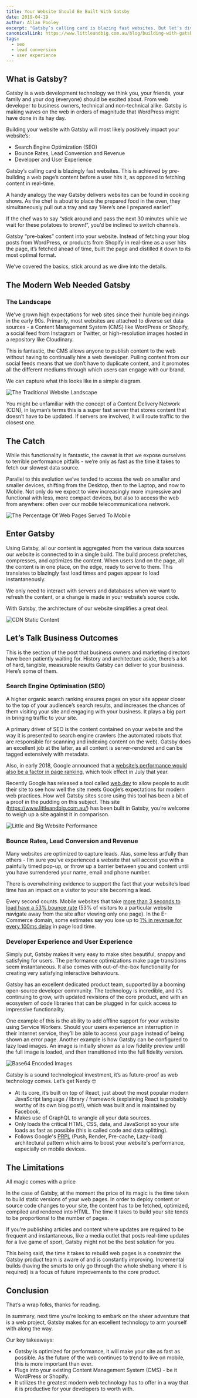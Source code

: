 ```yaml
---
title: Your Website Should Be Built With Gatsby
date: 2019-04-19
author: Allan Pooley
excerpt: "Gatsby’s calling card is blazing fast websites. But let’s dive deeper to see how Gatsby also improves your SEO, lead conversion, user experience, and more."
canonicalLink: https://www.littleandbig.com.au/blog/building-with-gatsby/
tags:
  - seo
  - lead conversion
  - user experience
---
```


## What is Gatsby?

Gatsby is a web development technology we think you, your friends, your family and your dog (everyone) should be excited about. From web developer to business owners, technical and non-technical alike. Gatsby is making waves on the web in orders of magnitude that WordPress might have done in its hay day.

Building your website with Gatsby will most likely positively impact your website’s:

- Search Engine Optimization (SEO)
- Bounce Rates, Lead Conversion and Revenue
- Developer and User Experience

Gatsby’s calling card is blazingly fast websites. This is achieved by pre-building a web page’s content before a user hits it, as opposed to fetching content in real-time.

A handy analogy the way Gatsby delivers websites can be found in cooking shows. As the chef is about to place the prepared food in the oven, they simultaneously pull out a tray and say ‘Here’s one I prepared earlier!’

If the chef was to say “stick around and pass the next 30 minutes while we wait for these potatoes to brown!”, you’d be inclined to switch channels.

Gatsby “pre-bakes” content into your website. Instead of fetching your blog posts from WordPress, or products from Shopify in real-time as a user hits the page, it’s fetched ahead of time, built the page and distilled it down to its most optimal format.

We’ve covered the basics, stick around as we dive into the details.

## The Modern Web Needed Gatsby

### The Landscape

We’ve grown high expectations for web sites since their humble beginnings in the early 90s. Primarily, most websites are attached to diverse set data sources - a Content Management System (CMS) like WordPress or Shopify, a social feed from Instagram or Twitter, or high-resolution images hosted in a repository like Cloudinary.

This is fantastic, the CMS allows anyone to publish content to the web without having to continually hire a web developer. Pulling content from our social feeds means that we don’t have to duplicate content, and it promotes all the different mediums through which users can engage with our brand.

We can capture what this looks like in a simple diagram.

![The Traditional Website Landscape](./images/website-landscape.jpg)

You might be unfamiliar with the concept of a Content Delivery Network (CDN), in layman’s terms this is a super fast server that stores content that doesn’t have to be updated. If servers are involved, it will route traffic to the closest one.

## The Catch

While this functionality is fantastic, the caveat is that we expose ourselves to terrible performance pitfalls - we’re only as fast as the time it takes to fetch our slowest data source.

Parallel to this evolution we’ve tended to access the web on smaller and smaller devices, shifting from the Desktop, then to the Laptop, and now to Mobile. Not only do we expect to view increasingly more impressive and functional with less, more compact devices, but also to access the web from anywhere: often over our mobile telecommunications network.

![The Percentage Of Web Pages Served To Mobile](./images/mobile-web-pages.jpg)

## Enter Gatsby

Using Gatsby, all our content is aggregated from the various data sources our website is connected to in a single build. The build process prefetches, compresses, and optimizes the content. When users land on the page, all the content is in one place, on the edge, ready to serve to them. This translates to blazingly fast load times and pages appear to load instantaneously.

We only need to interact with servers and databases when we want to refresh the content, or a change is made in your website’s source code.

With Gatsby, the architecture of our website simplifies a great deal.

![CDN Static Content](./images/cdn.jpg)

## Let’s Talk Business Outcomes

This is the section of the post that business owners and marketing directors have been patiently waiting for. History and architecture aside, there’s a lot of hard, tangible, measurable results Gatsby can deliver to your business. Here’s some of them.

### Search Engine Optimisation (SEO)

A higher organic search ranking ensures pages on your site appear closer to the top of your audience’s search results, and increases the chances of them visiting your site and engaging with your business. It plays a big part in bringing traffic to your site.

A primary driver of SEO is the content contained on your website and the way it is presented to search engine crawlers (the automated robots that are responsible for scanning and indexing content on the web). Gatsby does an excellent job at the latter, as all content is server-rendered and can be tagged extensively with metadata.

Also, in early 2018, Google announced that a [website’s performance would also be a factor in page ranking](https://webmasters.googleblog.com/2018/01/using-page-speed-in-mobile-search.html), which took effect in July that year.

Recently Google has released a tool called [web.dev](https://web.dev/) to allow people to audit their site to see how well the site meets Google’s expectations for modern web practices. How well Gatsby sites score using this tool has been a bit of a proof in the pudding on this subject. This site (https://www.littleandbig.com.au/) has been built in Gatsby, you’re welcome to weigh up a site against it in comparison.

![Little and Big Website Performance](./images/littleandbig-site-performance.jpg)

### Bounce Rates, Lead Conversion and Revenue

Many websites are optimized to capture leads. Alas, some less artfully than others - I’m sure you’ve experienced a website that will accost you with a painfully timed pop-up, or throw up a barrier between you and content until you have surrendered your name, email and phone number.

There is overwhelming evidence to support the fact that your website’s load time has an impact on a visitor to your site becoming a lead.

Every second counts. Mobile websites that take [more than 3 seconds to load have a 53% bounce rate](https://www.thinkwithgoogle.com/marketing-resources/data-measurement/mobile-page-speed-new-industry-benchmarks/) (53% of visitors to a particular website navigate away from the site after viewing only one page). In the E-Commerce domain, some estimates say you lose up to [1% in revenue for every 100ms delay](https://www.section.io/blog/page-load-time-bounce-rate/) in page load time.

### Developer Experience and User Experience

Simply put, Gatsby makes it very easy to make sites beautiful, snappy and satisfying for users. The performance optimizations make page transitions seem instantaneous. It also comes with out-of-the-box functionality for creating very satisfying interactive behaviours.

Gatsby has an excellent dedicated product team, supported by a booming open-source developer community. The technology is incredible, and it’s continuing to grow, with updated revisions of the core product, and with an ecosystem of code libraries that can be plugged in for quick access to impressive functionality.

One example of this is the ability to add offline support for your website using Service Workers. Should your users experience an interruption in their internet service, they’ll be able to access your page instead of being shown an error page. Another example is how Gatsby can be configured to lazy load images. An image is initially shown as a low fidelity preview until the full image is loaded, and then transitioned into the full fidelity version.

![Base64 Encoded Images](./images/base64-images.jpg)

Gatsby is a sound technological investment, it’s as future-proof as web technology comes. Let’s get Nerdy 🤓

- At its core, it’s built on top of React, just about the most popular modern JavaScript language / library / framework (explaining React is probably worthy of its own blog post!), which was built and is maintained by Facebook.
- Makes use of GraphQL to wrangle all your data sources.
- Only loads the critical HTML, CSS, data, and JavaScript so your site loads as fast as possible (this is called code and data splitting).
- Follows Google's [PRPL](https://developers.google.com/web/fundamentals/performance/prpl-pattern/) (Push, Render, Pre-cache, Lazy-load) architectural pattern which aims to boost your website's performance, especially on mobile devices.

## The Limitations

<Pullquote citation="Rumpelstiltkin">All magic comes with a price</Pullquote>

In the case of Gatsby, at the moment the price of its magic is the time taken to build static versions of your web pages. In order to deploy content or source code changes to your site, the content has to be fetched, optimized, compiled and rendered into HTML. The time it takes to build your site tends to be proportional to the number of pages.

If you’re publishing articles and content where updates are required to be frequent and instantaneous, like a media outlet that posts real-time updates for a live game of sport, Gatsby might not be the best solution for you.

This being said, the time it takes to rebuild web pages is a constraint the Gatsby product team is aware of and is constantly improving. Incremental builds (having the smarts to only go through the whole shebang where it is required) is a focus of future improvements to the core product.

## Conclusion

That’s a wrap folks, thanks for reading.

In summary, next time you’re looking to embark on the sheer adventure that is a web project, Gatsby makes for an excellent technology to arm yourself with along the way.

Our key takeaways:

- Gatsby is optimized for performance, it will make your site as fast as possible. As the future of the web continues to trend to live on mobile, this is more important than ever.
- Plugs into your existing Content Management System (CMS) - be it WordPress or Shopify.
- It utilizes the greatest modern web technology has to offer in a way that it is productive for your developers to worth with.
